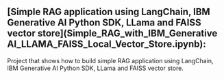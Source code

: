 ## [Simple RAG application using LangChain, IBM Generative AI Python SDK, LLama and FAISS vector store](Simple_RAG_with_IBM_Generative AI_LLAMA_FAISS_Local_Vector_Store.ipynb): 
Project that shows how to build simple RAG application using LangChain, IBM Generative AI Python SDK, LLama and FAISS vector store.
